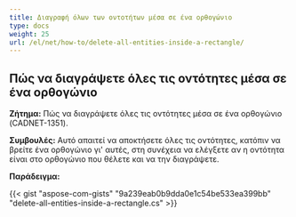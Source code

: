 ```yaml
---
title: Διαγραφή όλων των οντοτήτων μέσα σε ένα ορθογώνιο
type: docs
weight: 25
url: /el/net/how-to/delete-all-entities-inside-a-rectangle/
---
```


## **Πώς να διαγράψετε όλες τις οντότητες μέσα σε ένα ορθογώνιο**

**Ζήτημα:** Πώς να διαγράψετε όλες τις οντότητες μέσα σε ένα ορθογώνιο (CADNET-1351).

**Συμβουλές:** Αυτό απαιτεί να αποκτήσετε όλες τις οντότητες, κατόπιν να βρείτε ένα ορθογώνιο γι' αυτές, στη συνέχεια να ελέγξετε αν η οντότητα είναι στο ορθογώνιο που θέλετε και να την διαγράψετε.

**Παράδειγμα:**

{{< gist "aspose-com-gists" "9a239eab0b9dda0e1c54be533ea399bb" "delete-all-entities-inside-a-rectangle.cs" >}}
